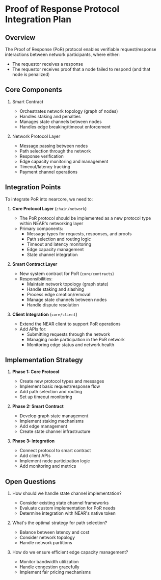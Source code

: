 # Proof of Response Protocol Integration Plan

## Overview
The Proof of Response (PoR) protocol enables verifiable request/response interactions between network participants, where either:
- The requestor receives a response
- The requestor receives proof that a node failed to respond (and that node is penalized)

## Core Components
1. Smart Contract
   - Orchestrates network topology (graph of nodes)
   - Handles staking and penalties
   - Manages state channels between nodes
   - Handles edge breaking/timeout enforcement

2. Network Protocol Layer
   - Message passing between nodes
   - Path selection through the network
   - Response verification
   - Edge capacity monitoring and management
   - Timeout/latency tracking
   - Payment channel operations

## Integration Points
To integrate PoR into nearcore, we need to:

1. **Core Protocol Layer** (`chain/network`)
   - The PoR protocol should be implemented as a new protocol type within NEAR's networking layer
   - Primary components:
     - Message types for requests, responses, and proofs
     - Path selection and routing logic
     - Timeout and latency monitoring
     - Edge capacity management
     - State channel integration

2. **Smart Contract Layer**
   - New system contract for PoR (`core/contracts`)
   - Responsibilities:
     - Maintain network topology (graph state)
     - Handle staking and slashing
     - Process edge creation/removal
     - Manage state channels between nodes
     - Handle dispute resolution

3. **Client Integration** (`core/client`)
   - Extend the NEAR client to support PoR operations
   - Add APIs for:
     - Submitting requests through the network
     - Managing node participation in the PoR network
     - Monitoring edge status and network health

## Implementation Strategy

1. **Phase 1: Core Protocol**
   - Create new protocol types and messages
   - Implement basic request/response flow
   - Add path selection and routing
   - Set up timeout monitoring

2. **Phase 2: Smart Contract**
   - Develop graph state management
   - Implement staking mechanisms
   - Add edge management
   - Create state channel infrastructure

3. **Phase 3: Integration**
   - Connect protocol to smart contract
   - Add client APIs
   - Implement node participation logic
   - Add monitoring and metrics

## Open Questions

1. How should we handle state channel implementation?
   - Consider existing state channel frameworks
   - Evaluate custom implementation for PoR needs
   - Determine integration with NEAR's native token

2. What's the optimal strategy for path selection?
   - Balance between latency and cost
   - Consider network topology
   - Handle network partitions

3. How do we ensure efficient edge capacity management?
   - Monitor bandwidth utilization
   - Handle congestion gracefully
   - Implement fair pricing mechanisms